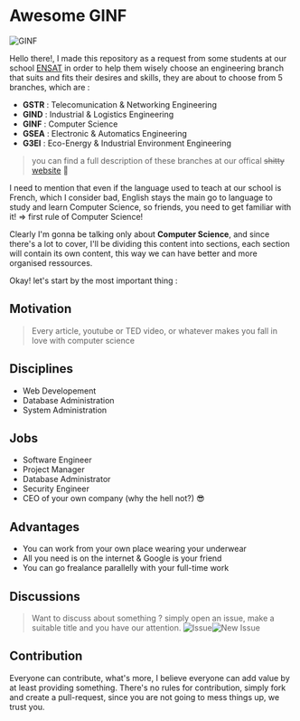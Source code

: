 # Awesome GINF

![GINF](https://raw.githubusercontent.com/Zianwar/awesome-ginf/master/images/ginf.png?token=AGMZeFbP2EnVs2S29E2B4NdXZpn19lu6ks5VqvTTwA%3D%3D "Génie Informatique")            

Hello there!, I made this repository as a request from some students at our school [ENSAT](http://ensat.ac.ma) in order to help them wisely choose an engineering branch that suits and fits their desires and skills, they are about to choose from 5 branches, which are : 

+ **GSTR** : Telecomunication & Networking Engineering
+ **GIND** : Industrial & Logistics Engineering
+ **GINF** : Computer Science
+ **GSEA** : Electronic & Automatics Engineering 
+ **G3EI** : Eco-Energy & Industrial Environment Engineering 

> you can find a full description of these branches at our offical  ~~shitty~~ [website](http://ensat.ac.ma) :poop:

I need to mention that even if the language used to teach at our school is French, which I consider bad, English stays the main go to language to study and learn Computer Science, so friends, you need to get familiar with it! => first rule of Computer Science!

Clearly I'm gonna be talking only about **Computer Science**, and since there's a lot to cover, I'll be dividing this content into sections, each section will contain its own content, this way we can have better and more organised ressources.

Okay! let's start by the most important thing :  


## Motivation
>Every article, youtube or TED video, or whatever makes you fall in love with computer science


## Disciplines
+ Web Developement 
+ Database Administration
+ System Administration


## Jobs
+ Software Engineer
+ Project Manager
+ Database Administrator
+ Security Engineer
+ CEO of your own company (why the hell not?) :sunglasses:


## Advantages
+ You can work from your own place wearing your underwear
+ All you need is on the internet & Google is your friend
+ You can go frealance parallelly with your full-time work


## Discussions
>Want to discuss about something ?
>simply open an issue, make a suitable title and you have our attention.
![Issue](https://raw.githubusercontent.com/Zianwar/awesome-ginf/master/images/issue.png?token=AGMZeMfh_7UiP1E0KmfpS42HMwwNuipcks5VqwGowA%3D%3D "Issues Section")![New Issue](https://raw.githubusercontent.com/Zianwar/awesome-ginf/master/images/newissue.png?token=AGMZeH-_oY8YQQPGTBapgVqPA9n_7Xfkks5VqwHVwA%3D%3D "Create New Issue")            


## Contribution
Everyone can contribute, what's more, I believe everyone can add value by at least providing something.
There's no rules for contribution, simply fork and create a pull-request, since you are not going to mess things up, 
we trust you. 

